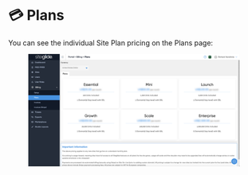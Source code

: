 # 💳 Plans

You can see the individual Site Plan pricing on the Plans page:

<figure><img src="../../.gitbook/assets/Siteglide-Billing-Plans.png" alt=""><figcaption></figcaption></figure>
